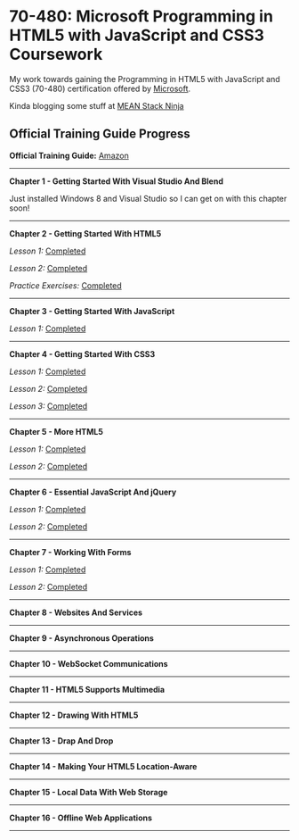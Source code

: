 70-480: Microsoft Programming in HTML5 with JavaScript and CSS3 Coursework
==========================================================================

My work towards gaining the Programming in HTML5 with JavaScript and CSS3 (70-480) certification offered by [Microsoft](https://www.microsoft.com/learning/en-gb/exam-70-480.aspx).

Kinda blogging some stuff at [MEAN Stack Ninja](http://www.meanstack.ninja)


Official Training Guide Progress
--------------------------------

**Official Training Guide:**  [Amazon](http://bit.ly/70-480-microsoft-html-css-javascript)

---

**Chapter 1 - Getting Started With Visual Studio And Blend**

Just installed Windows 8 and Visual Studio so I can get on with this chapter soon!

---

**Chapter 2 - Getting Started With HTML5**

*Lesson 1:* [Completed](https://github.com/jacobwarduk/70-480-microsoft-html5-javascript-css3-coursework/blob/master/Chapter%202/lesson-1.txt)

*Lesson 2:* [Completed](https://github.com/jacobwarduk/70-480-microsoft-html5-javascript-css3-coursework/blob/master/Chapter%202/lesson-2.txt)

*Practice Exercises:* [Completed](https://github.com/jacobwarduk/70-480-microsoft-html5-javascript-css3-coursework/tree/master/Chapter%202/ContosoWebSite)


---

**Chapter 3 - Getting Started With JavaScript**

*Lesson 1:* [Completed](https://github.com/jacobwarduk/70-480-microsoft-html5-javascript-css3-coursework/blob/master/Chapter%203/lesson-1.txt)


---

**Chapter 4 - Getting Started With CSS3**

*Lesson 1:* [Completed](https://github.com/jacobwarduk/70-480-microsoft-html5-javascript-css3-coursework/blob/master/Chapter%204/lesson-1.txt)

*Lesson 2:* [Completed](https://github.com/jacobwarduk/70-480-microsoft-html5-javascript-css3-coursework/blob/master/Chapter%204/lesson-2.txt)

*Lesson 3:* [Completed](https://github.com/jacobwarduk/70-480-microsoft-html5-javascript-css3-coursework/blob/master/Chapter%204/lesson-3.txt)


---

**Chapter 5 - More HTML5**

*Lesson 1:* [Completed](https://github.com/jacobwarduk/70-480-microsoft-html5-javascript-css3-coursework/blob/master/Chapter%205/lesson-1.txt)

*Lesson 2:* [Completed](https://github.com/jacobwarduk/70-480-microsoft-html5-javascript-css3-coursework/blob/master/Chapter%205/lesson-2.txt)


---

**Chapter 6 - Essential JavaScript And jQuery**

*Lesson 1:* [Completed](https://github.com/jacobwarduk/70-480-microsoft-html5-javascript-css3-coursework/blob/master/Chapter%206/lesson-1.txt)

*Lesson 2:* [Completed](https://github.com/jacobwarduk/70-480-microsoft-html5-javascript-css3-coursework/blob/master/Chapter%206/lesson-2.txt)

---

**Chapter 7 - Working With Forms**

*Lesson 1:* [Completed](https://github.com/jacobwarduk/70-480-microsoft-html5-javascript-css3-coursework/blob/master/Chapter%207/lesson-1.txt)

*Lesson 2:* [Completed](https://github.com/jacobwarduk/70-480-microsoft-html5-javascript-css3-coursework/blob/master/Chapter%207/lesson-2.txt)

---

**Chapter 8 - Websites And Services**

---

**Chapter 9 - Asynchronous Operations**

---

**Chapter 10 - WebSocket Communications**

---

**Chapter 11 - HTML5 Supports Multimedia**

---

**Chapter 12 - Drawing With HTML5**

---

**Chapter 13 - Drap And Drop**

---

**Chapter 14 - Making Your HTML5 Location-Aware**

---

**Chapter 15 - Local Data With Web Storage**

---

**Chapter 16 - Offline Web Applications**

---
